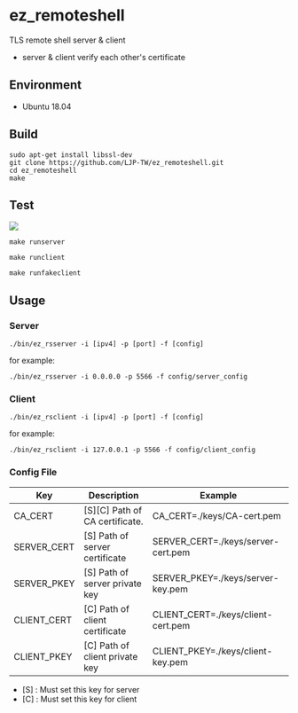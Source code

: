 # ez_remoteshell
TLS remote shell server & client
- server & client verify each other's certificate

## Environment
- Ubuntu 18.04

## Build
```
sudo apt-get install libssl-dev
git clone https://github.com/LJP-TW/ez_remoteshell.git
cd ez_remoteshell
make
```

## Test
![](https://i.imgur.com/Jpi5Q3E.gif)

```
make runserver
```
```
make runclient
```
```
make runfakeclient
```

## Usage
### Server
```
./bin/ez_rsserver -i [ipv4] -p [port] -f [config]
```
for example:
```
./bin/ez_rsserver -i 0.0.0.0 -p 5566 -f config/server_config
```

### Client
```
./bin/ez_rsclient -i [ipv4] -p [port] -f [config]
```
for example:
```
./bin/ez_rsclient -i 127.0.0.1 -p 5566 -f config/client_config
```

### Config File

| Key | Description | Example |
| -------- | -------- | -------- |
| CA_CERT  | \[S\]\[C\] Path of CA certificate. | CA_CERT=./keys/CA-cert.pem |
| SERVER_CERT | \[S\] Path of server certificate | SERVER_CERT=./keys/server-cert.pem |
| SERVER_PKEY | \[S\] Path of server private key | SERVER_PKEY=./keys/server-key.pem |
| CLIENT_CERT | \[C\] Path of client certificate | CLIENT_CERT=./keys/client-cert.pem |
| CLIENT_PKEY | \[C\] Path of client private key | CLIENT_PKEY=./keys/client-key.pem

- \[S\] : Must set this key for server
- \[C\] : Must set this key for client
